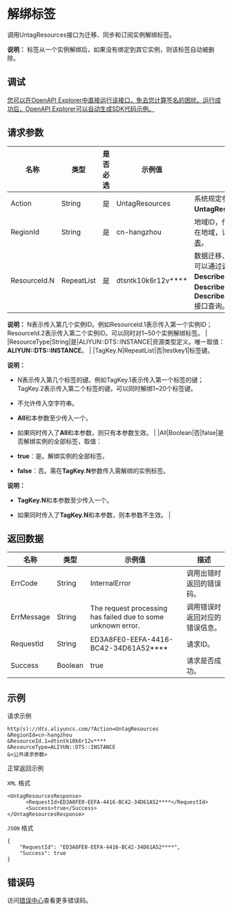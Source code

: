 # 解绑标签

调用UntagResources接口为迁移、同步和订阅实例解绑标签。

**说明：** 标签从一个实例解绑后，如果没有绑定到其它实例，则该标签自动被删除。

## 调试

[您可以在OpenAPI Explorer中直接运行该接口，免去您计算签名的困扰。运行成功后，OpenAPI Explorer可以自动生成SDK代码示例。](https://api.aliyun.com/#product=Dts&api=UntagResources&type=RPC&version=2020-01-01)

## 请求参数

|名称|类型|是否必选|示例值|描述|
|--|--|----|---|--|
|Action|String|是|UntagResources|系统规定参数，取值：**UntagResources**。 |
|RegionId|String|是|cn-hangzhou|地域ID，传入本参数来指定实例所在地域，详情请参见[支持的地域列表](~141033~)。 |
|ResourceId.N|RepeatList|是|dtsntk10k6r12v\*\*\*\*|数据迁移、同步和订阅实例的ID，可以通过调用**DescribeMigrationJobs**、**DescribeSynchronizationJobs**、**DescribeSubscriptionInstances**接口查询。

 **说明：** N表示传入第几个实例ID。例如ResourceId.1表示传入第一个实例ID；ResourceId.2表示传入第二个实例ID。可以同时对1~50个实例解绑标签。 |
|ResourceType|String|是|ALIYUN::DTS::INSTANCE|资源类型定义。唯一取值：**ALIYUN::DTS::INSTANCE**。 |
|TagKey.N|RepeatList|否|testkey1|标签键。

 **说明：**

-   N表示传入第几个标签的键。例如TagKey.1表示传入第一个标签的键；TagKey.2表示传入第二个标签的键。可以同时解绑1~20个标签键。
-   不允许传入空字符串。
-   **All**和本参数至少传入一个。
-   如果同时传入了**All**和本参数，则只有本参数生效。 |
|All|Boolean|否|false|是否解绑实例的全部标签，取值：

 -   **true**：是。解绑实例的全部标签。
-   **false**：否。需在**TagKey.N**参数传入需解绑的实例标签。

 **说明：**

-   **TagKey.N**和本参数至少传入一个。

-   如果同时传入了**TagKey.N**和本参数，则本参数不生效。 |

## 返回数据

|名称|类型|示例值|描述|
|--|--|---|--|
|ErrCode|String|InternalError|调用出错时返回的错误码。 |
|ErrMessage|String|The request processing has failed due to some unknown error.|调用错误时返回对应的错误信息。 |
|RequestId|String|ED3A8FE0-EEFA-4416-BC42-34D61A52\*\*\*\*|请求ID。 |
|Success|Boolean|true|请求是否成功。 |

## 示例

请求示例

```
http(s)://dts.aliyuncs.com/?Action=UntagResources
&RegionId=cn-hangzhou
&ResourceId.1=dtsntk10k6r12v****
&ResourceType=ALIYUN::DTS::INSTANCE
&<公共请求参数>
```

正常返回示例

`XML` 格式

```
<UntagResourcesResponse>
      <RequestId>ED3A8FE0-EEFA-4416-BC42-34D61A52****</RequestId>
      <Success>true</Success>
</UntagResourcesResponse>
```

`JSON` 格式

```
{
	"RequestId": "ED3A8FE0-EEFA-4416-BC42-34D61A52****",
	"Success": true
}
```

## 错误码

访问[错误中心](https://error-center.aliyun.com/status/product/Dts)查看更多错误码。

